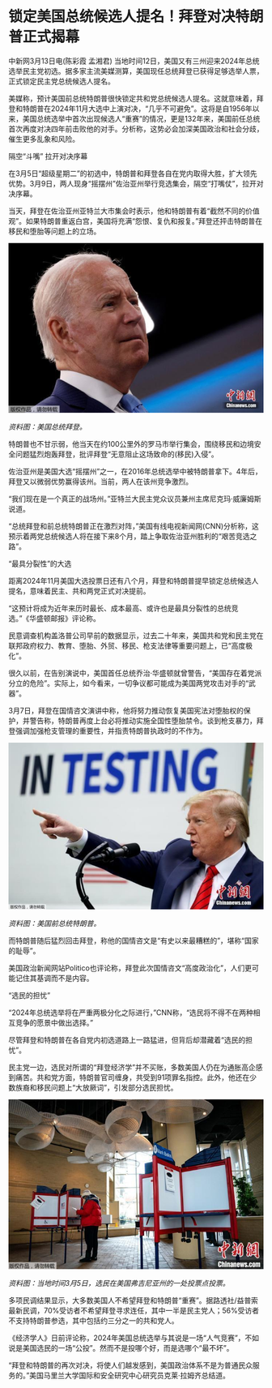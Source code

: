 # 锁定美国总统候选人提名！拜登对决特朗普正式揭幕

中新网3月13日电(陈彩霞 孟湘君)
当地时间12日，美国又有三州迎来2024年总统选举民主党初选。据多家主流美媒测算，美国现任总统拜登已获得足够选举人票，正式锁定民主党总统候选人提名。

美媒称，预计美国前总统特朗普很快锁定共和党总统候选人提名。这就意味着，拜登和特朗普在2024年11月大选中上演对决，“几乎不可避免”。这将是自1956年以来，美国总统选举中首次出现候选人“重赛”的情况，更是132年来，美国前任总统首次再度对决四年前击败他的对手。分析称，这势必会加深美国政治和社会分歧，催生更多乱象和风险。

隔空“斗嘴” 拉开对决序幕

在3月5日“超级星期二”的初选中，特朗普和拜登各自在党内取得大胜，扩大领先优势。3月9日，两人现身“摇摆州”佐治亚州举行竞选集会，隔空“打嘴仗”，拉开对决序幕。

当天，拜登在佐治亚州亚特兰大市集会时表示，他和特朗普有着“截然不同的价值观”。如果特朗普重返白宫，美国将充满“怨恨、复仇和报复。”拜登还抨击特朗普在移民和堕胎等问题上的立场。

![87c5276fa794651b1b546c97db084214.jpg](https://raw.githubusercontent.com/qqhsx/qqnews_image/main/2024/03/13/锁定美国总统候选人提名！拜登对决特朗普正式揭幕/87c5276fa794651b1b546c97db084214.jpg)

_资料图：美国总统拜登。_

特朗普也不甘示弱，他当天在约100公里外的罗马市举行集会，围绕移民和边境安全问题猛烈炮轰拜登，批评拜登“无意阻止这场致命的(移民)入侵”。

佐治亚州是美国大选“摇摆州”之一，在2016年总统选举中被特朗普拿下。4年后，拜登又以微弱优势赢得该州。当前，两人在该州竞争激烈。

“我们现在是一个真正的战场州。”亚特兰大民主党众议员兼州主席尼克玛·威廉姆斯说道。

“总统拜登和前总统特朗普正在激烈对阵，”美国有线电视新闻网(CNN)分析称，这预示着两党总统候选人将在接下来8个月，踏上争取佐治亚州胜利的“艰苦竞选之路”。

“最具分裂性”的大选

距离2024年11月美国大选投票日还有八个月，拜登和特朗普提早锁定总统候选人提名，意味着民主、共和两党正式对决提前。

“这预计将成为近年来历时最长、成本最高、或许也是最具分裂性的总统竞选。”《华盛顿邮报》评论称。

民意调查机构盖洛普公司早前的数据显示，过去二十年来，美国共和党和民主党在联邦政府权力、教育、堕胎、外贸、移民、枪支法律等重要问题上，已“高度极化”。

很久以前，在告别演说中，美国首任总统乔治·华盛顿就曾警告，“美国存在着党派分立的危险”。实际上，如今看来，一切争议都可能成为美国两党攻击对手的“武器”。

3月7日，拜登在国情咨文演讲中称，他将努力推动恢复美国宪法对堕胎权的保护，并警告称，特朗普再度上台必将推动实施全国性堕胎禁令。谈到枪支暴力，拜登强调加强枪支管理的重要性，并指责特朗普执政时的不作为。

![c090ee12491cb06733a0dab06e708e49.jpg](https://raw.githubusercontent.com/qqhsx/qqnews_image/main/2024/03/13/锁定美国总统候选人提名！拜登对决特朗普正式揭幕/c090ee12491cb06733a0dab06e708e49.jpg)

_资料图：美国前总统特朗普。_

而特朗普随后猛烈回击拜登，称他的国情咨文是“有史以来最糟糕的”，堪称“国家的耻辱”。

美国政治新闻网站Politico也评论称，拜登此次国情咨文“高度政治化”，人们更可能记住其基调而不是内容。

“选民的担忧”

“2024年总统选举将在严重两极分化之际进行，”CNN称，“选民将不得不在两种相互竞争的愿景中做出选择。”

尽管拜登和特朗普在各自党内初选道路上一路猛进，但背后却潜藏着“选民的担忧”。

民主党一边，选民对所谓的“拜登经济学”并不买账，多数美国人仍在为通胀高企感到痛苦。共和党方面，特朗普官司缠身，共受到91项罪名指控。此外，他还在少数族裔和移民问题上“大放厥词”，引发部分选民担忧。

![de950a1bf6f39dbd536bfc19074cfc6f.jpg](https://raw.githubusercontent.com/qqhsx/qqnews_image/main/2024/03/13/锁定美国总统候选人提名！拜登对决特朗普正式揭幕/de950a1bf6f39dbd536bfc19074cfc6f.jpg)

_资料图：当地时间3月5日，选民在美国弗吉尼亚州的一处投票点投票。_

多项民调结果显示，大多数美国人不希望拜登和特朗普“重赛”。据路透社/益普索最新民调，70%受访者不希望拜登寻求连任，其中一半是民主党人；56%受访者不支持特朗普参选，其中包括约三分之一的共和党人。

《经济学人》日前评论称，2024年美国总统选举与其说是一场“人气竞赛”，不如说是美国选民的一场“公投”。然而不是投哪个好，而是选哪个“最不坏”。

“拜登和特朗普的再次对决，将使人们越发感到，美国政治体系不是为普通民众服务的。”美国马里兰大学国际和安全研究中心研究员克莱·拉姆齐总结道。

